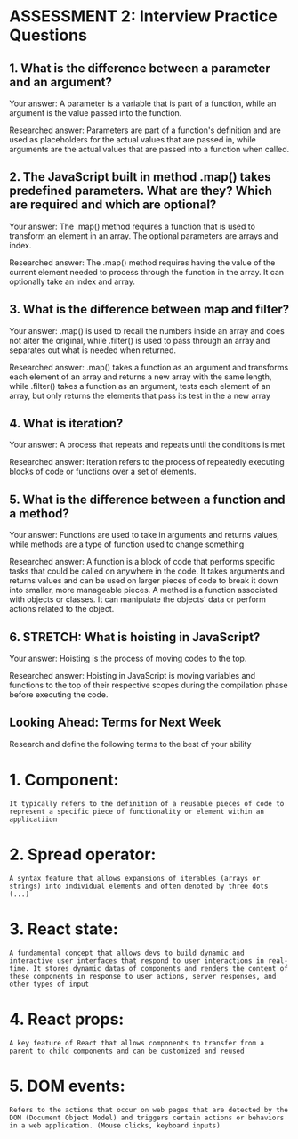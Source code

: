 # ASSESSMENT 2: Interview Practice Questions

## 1. What is the difference between a parameter and an argument?

Your answer: 
    A parameter is a variable that is part of a function, while an argument is the value passed into the function.

Researched answer: 
    Parameters are part of a function's definition and are used as placeholders for the actual values that are passed in, while arguments are the actual values that are passed into a function when called.

## 2. The JavaScript built in method .map() takes predefined parameters. What are they? Which are required and which are optional?

Your answer:
    The .map() method requires a function that is used to transform an element in an array. The optional parameters are arrays and index. 

Researched answer:
    The .map() method requires having the value of the current element needed to process through the function in the array. It can optionally take an index and array.

## 3. What is the difference between map and filter?

Your answer: 
    .map() is used to recall the numbers inside an array and does not alter the original, while .filter() is used to pass through an array and separates out what is needed when returned.

Researched answer:
    .map() takes a function as an argument and transforms each element of an array and returns a new array with the same length, while .filter() takes a function as an argument, tests each element of an array, but only returns the elements that pass its test in the a new array

## 4. What is iteration?

Your answer: 
    A process that repeats and repeats until the conditions is met

Researched answer:
    Iteration refers to the process of repeatedly executing blocks of code or functions over a set of elements.

## 5. What is the difference between a function and a method?

Your answer: 
    Functions are used to take in arguments and returns values, while methods are a type of function used to change something

Researched answer:
    A function is a block of code that performs specific tasks that could be called on anywhere in the code. It takes arguments and returns values and can be used on larger pieces of code to break it down into smaller, more manageable pieces. 
    A method is a function associated with objects or classes. It can manipulate the objects' data or perform actions related to the object.

## 6. STRETCH: What is hoisting in JavaScript?

Your answer:
    Hoisting is the process of moving codes to the top.

Researched answer:
    Hoisting in JavaScript is moving variables and functions to the top of their respective scopes during the compilation phase before executing the code.


## Looking Ahead: Terms for Next Week

Research and define the following terms to the best of your ability

# 1. Component:
    It typically refers to the definition of a reusable pieces of code to represent a specific piece of functionality or element within an applicatiion

# 2. Spread operator:
    A syntax feature that allows expansions of iterables (arrays or strings) into individual elements and often denoted by three dots (...)

# 3. React state:
    A fundamental concept that allows devs to build dynamic and interactive user interfaces that respond to user interactions in real-time. It stores dynamic datas of components and renders the content of these components in response to user actions, server responses, and other types of input

# 4. React props:
    A key feature of React that allows components to transfer from a parent to child components and can be customized and reused

# 5. DOM events:
    Refers to the actions that occur on web pages that are detected by the DOM (Document Object Model) and triggers certain actions or behaviors in a web application. (Mouse clicks, keyboard inputs)